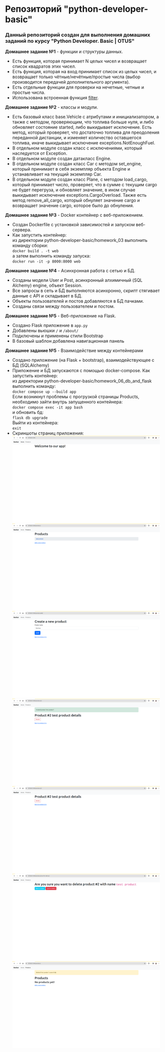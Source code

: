 # Репозиторий "python-developer-basic"
### Данный репозиторий создан для выполнения домашних заданий по курсу "Python Developer. Basic | OTUS"
**Домашнее задание №1** - функции и структуры данных.
- Есть функция, которая принимает N целых чисел и возвращает список квадратов этих чисел.
- Есть функция, которая на вход принимает список из целых чисел, и возвращает только чётные/нечётные/простые числа (выбор производится передачей дополнительного аргумента).
- Есть отдельные функции для проверки на нечетные, четные и простые числа.
- Использована встроенная функция [filter](https://docs.python.org/3/library/functions.html#filter).

**Домашнее задание №2** - классы и модули.
- Есть базовый класс base.Vehicle с атрибутами и инициализатором, а также с методом, проверяющим, что топлива больше нуля,
и либо обновляет состояние started, либо выкидывает исключение. Есть метод, который проверяет,
что достаточно топлива для преодоления переданной дистанции,
и изменяет количество оставшегося топлива, иначе выкидывает исключение exceptions.NotEnoughFuel.
- В отдельном модуле создан класс с исключениями, который наследуется от Exception.
- В отдельном модуле создан датакласс Engine.
- В отдельном модуле создан класс Car с методом set_engine, который принимает в себя экземпляр объекта Engine и устанавливает на текущий экземпляр Car.
- В отдельном модуле создан класс Plane, с методом load_cargo, который принимает число, проверяет, что в сумме с текущим cargo не будет перегруза, и обновляет значение, в ином случае выкидывает исключение exceptions.CargoOverload.
Также есть метод remove_all_cargo, который обнуляет значение cargo и возвращает значение cargo, которое было до обнуления.

**Домашнее задание №3** - Docker контейнер c веб-приложением.
- Создан Dockerfile с установкой зависимостей и запуском веб-сервера.
- Как запустить контейнер: \
из директории python-developer-basic/homework_03 выполнить команду сборки: \
`docker build . -t web` \
а затем выполнить команду запуска: \
`docker run -it -p 8000:8000 web`

**Домашнее задание №4** - Асинхронная работа с сетью и БД.
- Созданы модели User и Post, асинхронный алхимичный (SQL Alchemy) engine, объект Session.
- Все запросы в сеть и БД выполняются асинхронно, скрипт стягивает данные с API и складывает в БД.
- Объекты пользователей и постов добавляются в БД пачками.
- Созданы связи между пользователем и постом.

**Домашнее задание №5** - Веб-приложение на Flask.
- Cоздано Flask приложение в `app.py`
- Добавлены вьюшки `/` и `/about/`
- Подключены и применены стили Bootstrap
- В базовый шаблон добавлена навигационная панель

**Домашнее задание №5** - Взаимодействие между контейнерами
- Создано приложение (на Flask + bootstrap), взаимодействующее с БД (SQLAlchemy)
- Приложение и БД запускаются с помощью docker-compose.
Как запустить контейнер: \
из директории python-developer-basic/homework_06_db_and_flask выполнить команду: \
`docker compose up --build app` \
Если возникнут проблемы с прогрузкой страницы Products, необходимо зайти внутрь запущенного контейнера: \
`docker compose exec -it app bash` \
и обновить бд: \
`flask db upgrade` \
Выйти из контейнера: \
`exit`
- Скриншоты страниц приложения:
![My Image](images/welcome_screen.png)
![My Image](images/product_list.png)
![My Image](images/add_product_page.png)
![My Image](images/add_product_success.png)
![My Image](images/product_detail.png)
![My Image](images/confirm_delete_product.png)
![My Image](images/delete_success.png)
